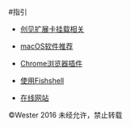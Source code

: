 #指引

- [创见扩展卡挂载相关](https://github.com/We5ter/How-To-Use-macOS/blob/master/创见扩展卡相关.md)
   
- [macOS软件推荐](https://github.com/We5ter/How-To-Use-macOS/blob/master/mac软件推荐.md)
   
- [Chrome浏览器插件](https://github.com/We5ter/How-To-Use-macOS/blob/master/chrome插件.md)

- [使用Fishshell](https://github.com/We5ter/How-To-Use-macOS/blob/master/使用fishshell.md)

- [在线网站](https://github.com/We5ter/How-To-Use-macOS/blob/master/在线网站.md)


&copy;Wester 2016  未经允许，禁止转载
